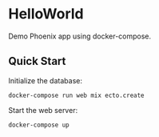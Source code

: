 # HelloWorld

Demo Phoenix app using docker-compose.


## Quick Start

Initialize the database:

```
docker-compose run web mix ecto.create
```

Start the web server:

```
docker-compose up
```
